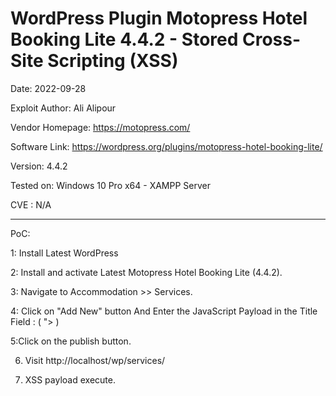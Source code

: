# WordPress Plugin Motopress Hotel Booking Lite 4.4.2 - Stored Cross-Site Scripting (XSS)

Date: 2022-09-28

Exploit Author: Ali Alipour

Vendor Homepage: https://motopress.com/

Software Link: https://wordpress.org/plugins/motopress-hotel-booking-lite/

Version: 4.4.2

Tested on: Windows 10 Pro x64 - XAMPP Server

CVE : N/A

------------------------------------------------

PoC:

1: Install Latest WordPress

2: Install and activate Latest Motopress Hotel Booking Lite (4.4.2).

3: Navigate to Accommodation >> Services.

4: Click on "Add New" button And Enter the JavaScript Payload in the Title Field : ( "><script>alert("XSS")</script> )

5:Click on the publish button.

6. Visit http://localhost/wp/services/

7. XSS payload execute.
